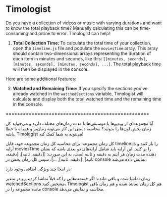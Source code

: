 # Timologist

Do you have a collection of videos or music with varying durations and want to know the total playback time? Manually calculating this can be time-consuming and prone to error. Timologist can help!

1. **Total Collection Time:** To calculate the total time of your collection, open the `timeline.js` file and populate the `moviesTime` array. This array should contain two-dimensional arrays representing the duration of each item in minutes and seconds, like this: `[[minutes, seconds], [minutes, seconds], [minutes, seconds], ...]`. The total playback time will then be displayed in the console.

Here are some additional features:

2. **Watched and Remaining Time:** If you specify the sections you've already watched in the `watchedSections` variable, Timologist will calculate and display both the total watched time and the remaining time in the console.

==================================================

آیا مجموعه‌ای از ویدیوها یا موسیقی‌ها با مدت زمان‌های مختلف دارید و می‌خواید کل زمان پخش اون‌ها را بدونید؟ محاسبه دستی این کار می‌تونه زمان‌بر و همراه با خطا باشه. Timologist می‌تونه به شما کمک کنه!

کل زمان مجموعه: برای محاسبه کل زمان مجموعه خود، فایل timeline.js را باز کنید و آرایه moviesTime را پر کنید. این آرایه باید شامل آرایه‌های دو بعدی باشه که نشان دهنده مدت زمان هر آیتم به دقیقه و ثانیه است، به این صورت: [[دقیقه، ثانیه], [دقیقه، ثانیه], [دقیقه، ثانیه], ...]. سپس کل زمان پخش در console نمایش داده می‌شه.

در اینجا چند ویژگی اضافی وجود دارد:

زمان تماشا شده و باقی مانده: اگر قسمت‌هایی را که قبلاً تماشا کردید رو در متغیر watchedSections مشخص کنید، Timologist هم کل زمان تماشا شده و هم زمان باقی مانده مجموعه را در console محاسبه و نمایش می‌دهد.
